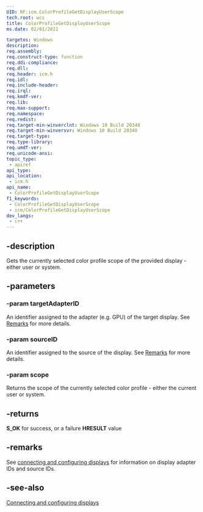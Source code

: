 ```yaml
---
UID: NF:icm.ColorProfileGetDisplayUserScope
tech.root: wcs
title: ColorProfileGetDisplayUserScope
ms.date: 02/01/2021

targetos: Windows
description: 
req.assembly: 
req.construct-type: function
req.ddi-compliance: 
req.dll: 
req.header: icm.h
req.idl: 
req.include-header: 
req.irql: 
req.kmdf-ver: 
req.lib: 
req.max-support: 
req.namespace: 
req.redist: 
req.target-min-winverclnt: Windows 10 Build 20348
req.target-min-winversvr: Windows 10 Build 20348
req.target-type: 
req.type-library: 
req.umdf-ver: 
req.unicode-ansi: 
topic_type:
 - apiref
api_type:
api_location:
 - icm.h
api_name:
 - ColorProfileGetDisplayUserScope
f1_keywords:
 - ColorProfileGetDisplayUserScope
 - icm/ColorProfileGetDisplayUserScope
dev_langs:
 - c++
---
```


## -description

Gets the currently selected color profile scope of the provided display - either user or system.

## -parameters

### -param targetAdapterID

An identifier assigned to the adapter (e.g. GPU) of the target display. See [Remarks](#remarks) for more details.

### -param sourceID

An identifier assigned to the source of the display. See [Remarks](#remarks) for more details.

### -param scope

Returns the scope of the currently selected color profile - either the current user or system.

## -returns

**S_OK** for success, or a failure **HRESULT** value

## -remarks

See [connecting and configuring displays](/windows-hardware/drivers/display/connecting-and-configuring-displays) for information on display adapter IDs and source IDs.

## -see-also

[Connecting and configuring displays](/windows-hardware/drivers/display/connecting-and-configuring-displays)
